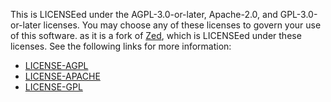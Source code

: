 [LICENSE-AGPL]: https://github.com/zed-industries/zed/blob/main/LICENSE-AGPL
[LICENSE-APACHE]: https://github.com/zed-industries/zed/blob/main/LICENSE-APACHE
[LICENSE-GPL]: https://github.com/zed-industries/zed/blob/main/LICENSE-GPL
[Zed]: https://zed.dev

This is LICENSEed under the AGPL-3.0-or-later, Apache-2.0, and GPL-3.0-or-later licenses. You may choose any of these licenses to govern your use of this software. as it is a fork of 
[Zed], which is LICENSEed under these licenses. See the following links for more information:

- [LICENSE-AGPL]
- [LICENSE-APACHE]
- [LICENSE-GPL]